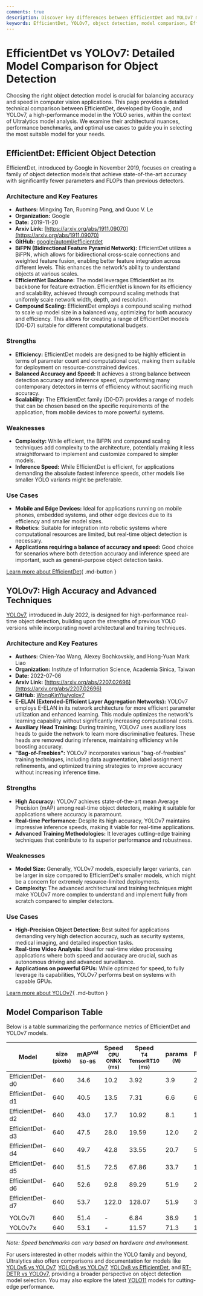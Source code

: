 ```yaml
---
comments: true
description: Discover key differences between EfficientDet and YOLOv7 models. Explore architecture, performance, and use cases to choose the best object detection model.
keywords: EfficientDet, YOLOv7, object detection, model comparison, EfficientDet vs YOLOv7, accuracy, speed, machine learning, computer vision, Ultralytics documentation
---
```


# EfficientDet vs YOLOv7: Detailed Model Comparison for Object Detection

Choosing the right object detection model is crucial for balancing accuracy and speed in computer vision applications. This page provides a detailed technical comparison between EfficientDet, developed by Google, and YOLOv7, a high-performance model in the YOLO series, within the context of Ultralytics model analysis. We examine their architectural nuances, performance benchmarks, and optimal use cases to guide you in selecting the most suitable model for your needs.

<script async src="https://cdn.jsdelivr.net/npm/chart.js"></script>
<script defer src="../../javascript/benchmark.js"></script>

<canvas id="modelComparisonChart" width="1024" height="400" active-models='["EfficientDet", "YOLOv7"]'></canvas>

## EfficientDet: Efficient Object Detection

EfficientDet, introduced by Google in November 2019, focuses on creating a family of object detection models that achieve state-of-the-art accuracy with significantly fewer parameters and FLOPs than previous detectors.

### Architecture and Key Features

- **Authors:** Mingxing Tan, Ruoming Pang, and Quoc V. Le
- **Organization:** Google
- **Date:** 2019-11-20
- **Arxiv Link:** [https://arxiv.org/abs/1911.09070](https://arxiv.org/abs/1911.09070)
- **GitHub:** [google/automl/efficientdet](https://github.com/google/automl/tree/master/efficientdet)
- **BiFPN (Bidirectional Feature Pyramid Network):** EfficientDet utilizes a BiFPN, which allows for bidirectional cross-scale connections and weighted feature fusion, enabling better feature integration across different levels. This enhances the network's ability to understand objects at various scales.
- **EfficientNet Backbone:** The model leverages EfficientNet as its backbone for feature extraction. EfficientNet is known for its efficiency and scalability, achieved through compound scaling methods that uniformly scale network width, depth, and resolution.
- **Compound Scaling:** EfficientDet employs a compound scaling method to scale up model size in a balanced way, optimizing for both accuracy and efficiency. This allows for creating a range of EfficientDet models (D0-D7) suitable for different computational budgets.

### Strengths

- **Efficiency:** EfficientDet models are designed to be highly efficient in terms of parameter count and computational cost, making them suitable for deployment on resource-constrained devices.
- **Balanced Accuracy and Speed:** It achieves a strong balance between detection accuracy and inference speed, outperforming many contemporary detectors in terms of efficiency without sacrificing much accuracy.
- **Scalability:** The EfficientDet family (D0-D7) provides a range of models that can be chosen based on the specific requirements of the application, from mobile devices to more powerful systems.

### Weaknesses

- **Complexity:** While efficient, the BiFPN and compound scaling techniques add complexity to the architecture, potentially making it less straightforward to implement and customize compared to simpler models.
- **Inference Speed:** While EfficientDet is efficient, for applications demanding the absolute fastest inference speeds, other models like smaller YOLO variants might be preferable.

### Use Cases

- **Mobile and Edge Devices:** Ideal for applications running on mobile phones, embedded systems, and other edge devices due to its efficiency and smaller model sizes.
- **Robotics:** Suitable for integration into robotic systems where computational resources are limited, but real-time object detection is necessary.
- **Applications requiring a balance of accuracy and speed:** Good choice for scenarios where both detection accuracy and inference speed are important, such as general-purpose object detection tasks.

[Learn more about EfficientDet](https://github.com/google/automl/tree/master/efficientdet#readme){ .md-button }

## YOLOv7: High Accuracy and Advanced Techniques

[YOLOv7](https://docs.ultralytics.com/models/yolov7/), introduced in July 2022, is designed for high-performance real-time object detection, building upon the strengths of previous YOLO versions while incorporating novel architectural and training techniques.

### Architecture and Key Features

- **Authors:** Chien-Yao Wang, Alexey Bochkovskiy, and Hong-Yuan Mark Liao
- **Organization:** Institute of Information Science, Academia Sinica, Taiwan
- **Date:** 2022-07-06
- **Arxiv Link:** [https://arxiv.org/abs/2207.02696](https://arxiv.org/abs/2207.02696)
- **GitHub:** [WongKinYiu/yolov7](https://github.com/WongKinYiu/yolov7)
- **E-ELAN (Extended-Efficient Layer Aggregation Networks):** YOLOv7 employs E-ELAN in its network architecture for more efficient parameter utilization and enhanced learning. This module optimizes the network's learning capability without significantly increasing computational costs.
- **Auxiliary Head Training:** During training, YOLOv7 uses auxiliary loss heads to guide the network to learn more discriminative features. These heads are removed during inference, maintaining efficiency while boosting accuracy.
- **"Bag-of-Freebies":** YOLOv7 incorporates various "bag-of-freebies" training techniques, including data augmentation, label assignment refinements, and optimized training strategies to improve accuracy without increasing inference time.

### Strengths

- **High Accuracy:** YOLOv7 achieves state-of-the-art mean Average Precision (mAP) among real-time object detectors, making it suitable for applications where accuracy is paramount.
- **Real-time Performance:** Despite its high accuracy, YOLOv7 maintains impressive inference speeds, making it viable for real-time applications.
- **Advanced Training Methodologies:** It leverages cutting-edge training techniques that contribute to its superior performance and robustness.

### Weaknesses

- **Model Size:** Generally, YOLOv7 models, especially larger variants, can be larger in size compared to EfficientDet's smaller models, which might be a concern for extremely resource-limited deployments.
- **Complexity:** The advanced architectural and training techniques might make YOLOv7 more complex to understand and implement fully from scratch compared to simpler detectors.

### Use Cases

- **High-Precision Object Detection:** Best suited for applications demanding very high detection accuracy, such as security systems, medical imaging, and detailed inspection tasks.
- **Real-time Video Analysis:** Ideal for real-time video processing applications where both speed and accuracy are crucial, such as autonomous driving and advanced surveillance.
- **Applications on powerful GPUs:** While optimized for speed, to fully leverage its capabilities, YOLOv7 performs best on systems with capable GPUs.

[Learn more about YOLOv7](https://docs.ultralytics.com/models/yolov7/){ .md-button }

## Model Comparison Table

Below is a table summarizing the performance metrics of EfficientDet and YOLOv7 models.

| Model           | size<br><sup>(pixels) | mAP<sup>val<br>50-95 | Speed<br><sup>CPU ONNX<br>(ms) | Speed<br><sup>T4 TensorRT10<br>(ms) | params<br><sup>(M) | FLOPs<br><sup>(B) |
| --------------- | --------------------- | -------------------- | ------------------------------ | ----------------------------------- | ------------------ | ----------------- |
| EfficientDet-d0 | 640                   | 34.6                 | 10.2                           | 3.92                                | 3.9                | 2.54              |
| EfficientDet-d1 | 640                   | 40.5                 | 13.5                           | 7.31                                | 6.6                | 6.1               |
| EfficientDet-d2 | 640                   | 43.0                 | 17.7                           | 10.92                               | 8.1                | 11.0              |
| EfficientDet-d3 | 640                   | 47.5                 | 28.0                           | 19.59                               | 12.0               | 24.9              |
| EfficientDet-d4 | 640                   | 49.7                 | 42.8                           | 33.55                               | 20.7               | 55.2              |
| EfficientDet-d5 | 640                   | 51.5                 | 72.5                           | 67.86                               | 33.7               | 130.0             |
| EfficientDet-d6 | 640                   | 52.6                 | 92.8                           | 89.29                               | 51.9               | 226.0             |
| EfficientDet-d7 | 640                   | 53.7                 | 122.0                          | 128.07                              | 51.9               | 325.0             |
|                 |                       |                      |                                |                                     |                    |                   |
| YOLOv7l         | 640                   | 51.4                 | -                              | 6.84                                | 36.9               | 104.7             |
| YOLOv7x         | 640                   | 53.1                 | -                              | 11.57                               | 71.3               | 189.9             |

_Note: Speed benchmarks can vary based on hardware and environment._

For users interested in other models within the YOLO family and beyond, Ultralytics also offers comparisons and documentation for models like [YOLOv5 vs YOLOv7](https://docs.ultralytics.com/compare/yolov5-vs-yolov7/), [YOLOv8 vs YOLOv7](https://docs.ultralytics.com/compare/yolov8-vs-yolov7/), [YOLOv8 vs EfficientDet](https://docs.ultralytics.com/compare/efficientdet-vs-yolov8/), and [RT-DETR vs YOLOv7](https://docs.ultralytics.com/compare/rtdetr-vs-yolov7/), providing a broader perspective on object detection model selection. You may also explore the latest [YOLO11](https://docs.ultralytics.com/models/yolo11/) models for cutting-edge performance.
